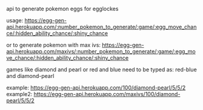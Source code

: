 api to generate pokemon eggs for egglockes 

usage: https://egg-gen-api.herokuapp.com/:number_pokemon_to_generate/:game/:egg_move_chance/:hidden_ability_chance/:shiny_chance

or to generate pokemon with max ivs: https://egg-gen-api.herokuapp.com/maxivs/:number_pokemon_to_generate/:game/:egg_move_chance/:hidden_ability_chance/:shiny_chance

games like diamond and pearl or red and blue need to be typed as: red-blue and diamond-pearl

example: https://egg-gen-api.herokuapp.com/100/diamond-pearl/5/5/2
example2: https://egg-gen-api.herokuapp.com/maxivs/100/diamond-pearl/5/5/2
